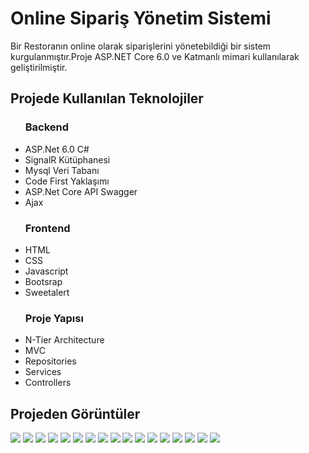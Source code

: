 <h1>Online Sipariş Yönetim Sistemi</h1>
<p>Bir Restoranın online olarak siparişlerini yönetebildiği bir sistem kurgulanmıştır.Proje ASP.NET Core 6.0 ve Katmanlı mimari kullanılarak geliştirilmiştir.<p>
<h2>Projede Kullanılan Teknolojiler</h2>
<ul>
  <h3>Backend</h3>
  <li>ASP.Net 6.0 C#</li>
  <li>SignalR Kütüphanesi</li>
  <li>Mysql Veri Tabanı</li>
  <li>Code First Yaklaşımı</li>
  <li>ASP.Net Core API Swagger</li>
  <li>Ajax</li>
</ul>

<ul>
  <h3>Frontend</h3>
  <li>HTML</li>
  <li>CSS</li>
  <li>Javascript</li>
  <li>Bootsrap</li>
  <li>Sweetalert</li>
</ul>

<ul>
  <h3>Proje Yapısı</h3>
  <li>N-Tier Architecture</li>
  <li>MVC</li>
  <li>Repositories</li>
  <li>Services</li>
  <li>Controllers</li>
</ul>
<h2>Projeden Görüntüler</h2>
<img src="https://media.licdn.com/dms/image/D4D22AQEMv7hI7s0PLg/feedshare-shrink_2048_1536/0/1705297481980?e=1709164800&v=beta&t=zPWOkdcGL9YyZwUhEdjr9TVI8kivjbJamHeVM6bcpHM"/>
<img src="https://media.licdn.com/dms/image/D4D22AQGItRsfLozxww/feedshare-shrink_2048_1536/0/1705297480273?e=1709164800&v=beta&t=496NCzO559QZApC0s0sOSx5W83Xa_B3SrZDQty90vuE"/>
<img src="https://media.licdn.com/dms/image/D4D22AQF8hzwv-wnhdg/feedshare-shrink_2048_1536/0/1705297480215?e=1709164800&v=beta&t=gmHHc3ZFENwVHgh-0ai4mDBMel-dWrbS-uhMqjNhvZ0"/>
<img src="https://media.licdn.com/dms/image/D4D22AQEVYFVhAXFJCw/feedshare-shrink_2048_1536/0/1705297480466?e=1709164800&v=beta&t=8tnz5B6T7IxPUqculY6pxIFg4N5tBI9Z2KVi7yCwSXw"/>
<img src="https://media.licdn.com/dms/image/D4D22AQELaNFHcyencQ/feedshare-shrink_2048_1536/0/1705297480181?e=1709164800&v=beta&t=KNFAduoCICxSN5NPnGc16j0YsWOErq7iS6Exa77X6CQ"/>
<img src="https://media.licdn.com/dms/image/D4D22AQFoB2bAcS98Cw/feedshare-shrink_2048_1536/0/1705297480424?e=1709164800&v=beta&t=CyqiLM2qJeFZoAf99NTXZU0io_LebziK8o_oHN3-nSs"/>
<img src="https://media.licdn.com/dms/image/D4D22AQG-e4XnHlaVJQ/feedshare-shrink_2048_1536/0/1705297480067?e=1709164800&v=beta&t=whR96YTZsvXeECcEza_yc0-EdFhNwFo-rvu1c8DXBhU"/>
<img src="https://media.licdn.com/dms/image/D4D22AQGf1EWYVuj9nQ/feedshare-shrink_2048_1536/0/1705297480398?e=1709164800&v=beta&t=JSD4VfsLrywAWE1iSMyXkbp2cHGyAqe3LFVfv_NZXgM"/>
<img src="https://media.licdn.com/dms/image/D4D22AQGCzoh4fkhdoA/feedshare-shrink_2048_1536/0/1705297480194?e=1709164800&v=beta&t=KBK_u5ZKXRRfcxnewKBamprcMEJwTfU2R-1kdN0HEDo"/>
<img src="https://media.licdn.com/dms/image/D4D22AQH0wG5I6Mw0Yw/feedshare-shrink_2048_1536/0/1705297481371?e=1709164800&v=beta&t=NfzaLdrzUat6k1FC8JJbRKAdog7Ywjr2zyPgylSVmM8"/>
<img src="https://media.licdn.com/dms/image/D4D22AQH18fo4fyxz-Q/feedshare-shrink_2048_1536/0/1705297480240?e=1709164800&v=beta&t=vGrWIkxkQpMdyHGFi_41hKwSJW9G23SCICeujOCQcsA"/>
<img src="https://media.licdn.com/dms/image/D4D22AQG0T6c_2j2tuA/feedshare-shrink_2048_1536/0/1705297480166?e=1709164800&v=beta&t=4meCmTl0LMXzYGmo4OdQ339ZBI33d94ILeoy2bWckBQ"/>
<img src="https://media.licdn.com/dms/image/D4D22AQEAzHZXjjINUA/feedshare-shrink_2048_1536/0/1705297481406?e=1709164800&v=beta&t=QtVRo04aGqhFTsOErrZgHGczhqjqIucMLuaVxJRwvFE"/>
<img src="https://media.licdn.com/dms/image/D4D22AQEkOjA4aIrXWg/feedshare-shrink_2048_1536/0/1705297480302?e=1709164800&v=beta&t=2YwhjyHNLNZQSHIaRriA6e40YJF7QPSiPgEVrVpxIME"/>
<img src="https://media.licdn.com/dms/image/D4D22AQEc_KC0-Lc79g/feedshare-shrink_2048_1536/0/1705297480219?e=1709164800&v=beta&t=P48055hnPD21yFxn1XB9vcqJHxK6xIFDs51L5TN9cFg"/>
<img src="https://media.licdn.com/dms/image/D4D22AQEWI95WToiWxw/feedshare-shrink_2048_1536/0/1705297480673?e=1709164800&v=beta&t=19Ii9aDoTVr9GRc2owWu4YbkXMuqJaxjnYDr9jIDaxY"/>
<img src="https://media.licdn.com/dms/image/D4D22AQEMLGNOD07VFw/feedshare-shrink_2048_1536/0/1705297480257?e=1709164800&v=beta&t=mETtlnZAydnsbQWPPwp4sBk-CRvxP9x3PGA_nItQibw"/>
